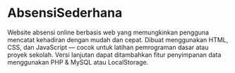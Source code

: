 # AbsensiSederhana
Website absensi online berbasis web yang memungkinkan pengguna mencatat kehadiran dengan mudah dan cepat. Dibuat menggunakan HTML, CSS, dan JavaScript — cocok untuk latihan pemrograman dasar atau proyek sekolah. Versi lanjutan dapat ditambahkan fitur penyimpanan data menggunakan PHP &amp; MySQL atau LocalStorage.
